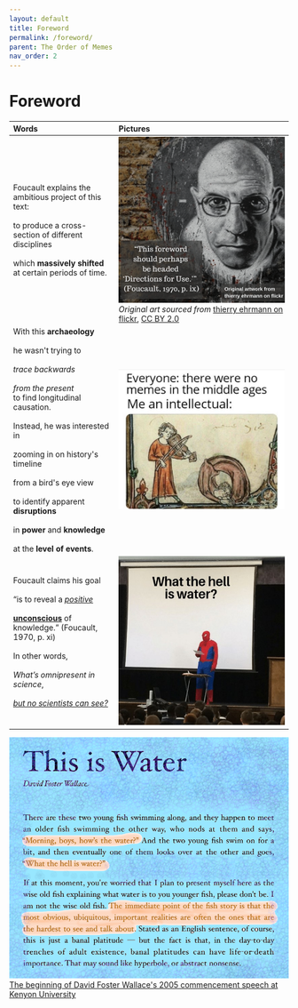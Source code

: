 ```yaml
---
layout: default
title: Foreword
permalink: /foreword/
parent: The Order of Memes
nav_order: 2
---
```


# Foreword

| Words | Pictures |
|:---------------------------------|:------------------------------------------------------|
| Foucault explains the ambitious project of this text: <br> <br> to produce a cross-section of different disciplines <br> <br> which **massively shifted** at certain periods of time. | ![Foucault foreword](../memes/foucault_foreword.png) <br> *Original art sourced from* [thierry ehrmann on flickr](https://www.flickr.com/photos/home_of_chaos/2550922632), [CC BY 2.0](https://creativecommons.org/licenses/by/2.0/) |
| With this **archaeology** <br> <br> he wasn't trying to <br> <br> *trace backwards* <br> <br> *from the present* <br> to find longitudinal causation. <br> <br> Instead, he was interested in <br> <br> zooming in on history's timeline <br> <br> from a bird's eye view <br> <br> to identify apparent **disruptions** <br> <br> in **power** and **knowledge** <br> <br> at the **level of events**. | ![middle ages meme](../memes/middleages.jpg) |
| Foucault claims his goal <br> <br> “is to reveal a [*positive*](https://en.wikipedia.org/wiki/Symptom#Positive_and_negative) <br> <br> [**unconscious**](https://www.lacanonline.com/2017/04/whats-so-unconscious-about-the-unconscious/) of knowledge.” (Foucault, 1970, p. xi) <br> <br> In other words, <br> <br> *What’s omnipresent in science*, <br> <br> [*but no scientists can see?*](https://fs.blog/2012/04/david-foster-wallace-this-is-water) | ![spiderman what is water](../memes/whatiswaterspiderman.jpg) |

![what the hell is water?](../memes/thisiswater.png)
[The beginning of David Foster Wallace's 2005 commencement speech at Kenyon University](https://fs.blog/2012/04/david-foster-wallace-this-is-water/)